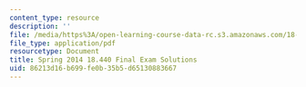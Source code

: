 ```yaml
---
content_type: resource
description: ''
file: /media/https%3A/open-learning-course-data-rc.s3.amazonaws.com/18-600-probability-and-random-variables-fall-2019/86213d16b699fe0b35b5d65130883667_MIT18_600F19_final_2014_soln.pdf
file_type: application/pdf
resourcetype: Document
title: Spring 2014 18.440 Final Exam Solutions
uid: 86213d16-b699-fe0b-35b5-d65130883667
---
```

